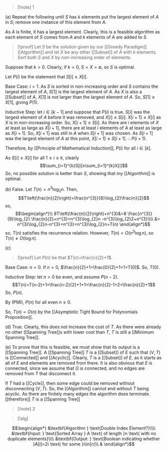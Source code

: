 >[!note] 1

(a) Repeat the following until $S$ has $k$ elements put the largest element of $A$ in $S$; remove one instance of this element from $A$. 

As $A$ is finite, it has a largest element. Clearly, this is a feasible algorithm as each element of $S$ comes from $A$ and $k$ elements of $A$ are added to $S$.

>[!proof]
Let $S$ be the solution given by our [[Greedy Paradigm]] [[Algorithm]] and let $X$ be any other [[Subset]] of $A$ with $k$ elements. Sort both $S$ and $X$ by non-increasing order of elements.
>
Suppose that $k>0$. Clearly, if $k=0$, $S=X=\emptyset$, so $S$ is optimal.
>
Let $P(i)$ be the statement that $S[i]≥X[i]$.
>
Base Case: $i=1$. 
As $S$ is sorted in non-increasing order and $S$ contains the largest element of $A$, $S[1]$ is the largest element of $A$. As $X$ is also a [[Subset]] of $A$, $X[1]$ is not larger than the largest element of $A$. So, $S[1]≥X[1]$, giving $P(1)$.
>
Inductive Step: let $i\in[k-1]$ and suppose that $P(i)$ is true.
$S[i]$ was the largest element of $A$ before it was removed, and $X[i]≤S[i]$. $X[i+1]≤X[i]$ as $X$ is in non-increasing order. So, $X[i+1]≤S[i]$. As there are $i$ elements of $X$ at least as large as $X[i+1]$, there are at least $i$ elements of $A$ at least as large as $X[i+1]$. So, $X[i+1]$ was still in $A$ when $S[i+1]$ was chosen. As $S[i+1]$ was the largest element of $A$ at this point, $X[i+1]≤S[i+1]$. $\therefore P(i+1)$.
>
Therefore, by [[Principle of Mathematical Induction]], $P(i)$ for all $i\in[k]$.
>
As $S[i]≥X[i]$ for all $1≤i≤k$, clearly $$\sum_{i=1}^{k}S[i]≥\sum_{i=1}^{k}X[i]$$So, no possible solution is better than $S$, showing that my [[Algorithm]] is optimal.

(b) False. Let $T(n)=n^{3}\log_{2}n$. Then, $$T\left(\frac{n}{2}\right)=\frac{n^{3}}{8}\log_{2}\frac{n}{2}$$so, $$\begin{align*}\\
8T\left(\frac{n}{2}\right)+n^{3}&=8 \frac{n^{3}}{8}\log_{2} \frac{n}{2}+n^{3}=n^{3}\log_{2}n -n^{3}\log_{2}2+n^{3}\\\\
&= n^{3}\log_{2}n-n^{3}+n^{3}=n^{3}\log_{2}n=T(n)
\end{align*}$$so, $T(n)$ satisfies the recurrence relation. However, $T(n)=O(n^{3}\log n)$, so $T(n)≠O(\log n)$.

(c) 
>[!proof]
Let $P(n)$ be that $T(n)=\frac{n}{2}+1$.
>
Base Case: $n=0$.
If $n=0$, $\frac{n}{2}+1=\frac{0}{2}+1=1=T(0)$. So, $T(0)$. 
>
Inductive Step: let $n>0$ be even, and assume $P(n-2)$. 
$$T(n)=T(n-2)+1=\frac{n-2}{2}+1+1=\frac{n}{2}-1+2=\frac{n}{2}+1$$So, $P(n)$.
>
By (PMI), $P(n)$ for all even $n≥0$.

So, $T(n)=O(n)$ by the [[Asymptotic Tight Bound for Polynomials Proposition]].

(d) True. Clearly, this does not increase the cost of $T$. As there were already no other [[Spanning Tree]]s with lower cost than $T$, $T$ is still a [[Minimum Spanning Tree]].

(e) To prove that this is feasible, we must show that its output is a [[Spanning Tree]]. A [[Spanning Tree]] $T$ is a [[Subset]] of $E$ such that $(V,T)$ is [[Connected]] and [[Acyclic]]. Clearly, $T$ is a [[Subset]] of $E$, as it starts as all of $E$ and elements are removed from there. It is also obvious that $E$ is connected, since we assume that $G$ is connected, and no edges are removed from $T$ that disconnect it.

If $T$ had a [[Cycle]], then some edge could be removed without disconnecting $(V,T)$. So, the [[Algorithm]] cannot end without $T$ being acyclic. As there are finitely many edges the algorithm does terminate. [[therefore]] $T$ is a [[Spanning Tree]]


>[!note] 2

>[!alg]

$$\begin{align*}
&\textbf{Algorithm } \text{Double Index Element?}\\\\
&\textbf{Input: } \text{Sorted Array } A \text{ of length }n \text{ with no duplicate elements}\\\\
&\textbf{Output: } \text{Boolean indicating whether }A[i]=2i \text{ for some }i\in[n]\\
&
\end{align*}$$